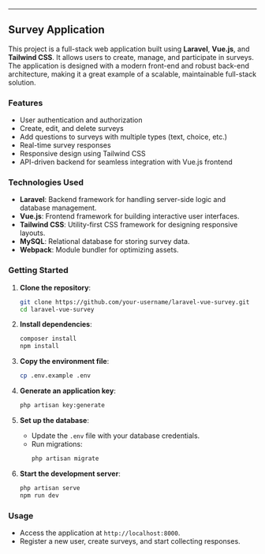 
---

## Survey Application

This project is a full-stack web application built using **Laravel**, **Vue.js**, and **Tailwind CSS**. It allows users to create, manage, and participate in surveys. The application is designed with a modern front-end and robust back-end architecture, making it a great example of a scalable, maintainable full-stack solution.

### Features
- User authentication and authorization
- Create, edit, and delete surveys
- Add questions to surveys with multiple types (text, choice, etc.)
- Real-time survey responses
- Responsive design using Tailwind CSS
- API-driven backend for seamless integration with Vue.js frontend

### Technologies Used
- **Laravel**: Backend framework for handling server-side logic and database management.
- **Vue.js**: Frontend framework for building interactive user interfaces.
- **Tailwind CSS**: Utility-first CSS framework for designing responsive layouts.
- **MySQL**: Relational database for storing survey data.
- **Webpack**: Module bundler for optimizing assets.

### Getting Started

1. **Clone the repository**:
   ```bash
   git clone https://github.com/your-username/laravel-vue-survey.git
   cd laravel-vue-survey
   ```

2. **Install dependencies**:
   ```bash
   composer install
   npm install
   ```

3. **Copy the environment file**:
   ```bash
   cp .env.example .env
   ```

4. **Generate an application key**:
   ```bash
   php artisan key:generate
   ```

5. **Set up the database**:
   - Update the `.env` file with your database credentials.
   - Run migrations:
     ```bash
     php artisan migrate
     ```

6. **Start the development server**:
   ```bash
   php artisan serve
   npm run dev
   ```

### Usage
- Access the application at `http://localhost:8000`.
- Register a new user, create surveys, and start collecting responses.

